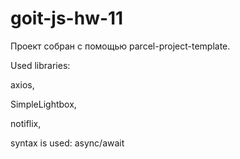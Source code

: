 # goit-js-hw-11

Проект собран с помощью parcel-project-template.

Used libraries: 

axios,

SimpleLightbox,

notiflix,




syntax is used: async/await


